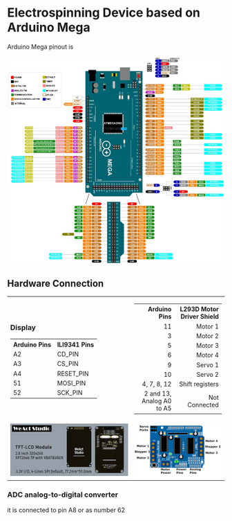 <h1>Electrospinning Device based on Arduino Mega</h1>

<p>Arduino Mega pinout is</p>
<img src="/Images/Arduino-Mega-Pinout.jpg" alt="Arduino Mega pinout" style="max-width: 100%;">

<h2>Hardware Connection</h2>
<table style="border: none;">
    <tr>
        <td style="border: none; text-align: left;">
            <h3>Display</h3>
            <table>
                <tr>
                    <th>Arduino Pins</th>
                    <th>ILI9341 Pins</th>
                </tr>
                <tr>
                    <td>A2</td>
                    <td>CD_PIN</td>
                </tr>
                <tr>
                    <td>A3</td>
                    <td>CS_PIN</td>
                </tr>
                <tr>
                    <td>A4</td>
                    <td>RESET_PIN</td>
                </tr>
                <!-- <tr>
                    <td>47</td>
                    <td>SD_PIN</td>
                </tr> -->
                <tr>
                    <td>51</td>
                    <td>MOSI_PIN</td>
                </tr>
                <tr>
                    <td>52</td>
                    <td>SCK_PIN</td>
                </tr>
            </table>
        </td>
        <td style="border: none; text-align: right;">
            <table>
                <tr>
                    <th>Arduino Pins</th>
                    <th>L293D Motor Driver Shield</th>
                </tr>
                <tr>
                    <td>11</td>
                    <td>Motor 1</td>
                </tr>
                <tr>
                    <td>3</td>
                    <td>Motor 2</td>
                </tr>
                <tr>
                    <td>5</td>
                    <td>Motor 3</td>
                </tr>
                <tr>
                    <td>6</td>
                    <td>Motor 4</td>
                </tr>
                <tr>
                    <td>9</td>
                    <td>Servo 1</td>
                </tr>
                <tr>
                    <td>10</td>
                    <td>Servo 2</td>
                </tr>
                <tr>
                    <td>4, 7, 8, 12</td>
                    <td>Shift registers</td>
                </tr>
                <tr>
                    <td>2 and 13, Analog A0 to A5</td>
                    <td>Not Connected</td>
                </tr>
            </table>
        </td>
    </tr>
    <tr>
        <td style="border: none; text-align: left;">
            <img src="/Images/Display.webp" alt="Display" style="max-width: 100%;">
        </td>
        <td style="border: none; text-align: right;">
            <img src="/Images/L293DArduinoShieldPinouts.png" alt="L293D Motor Driver Shield" style="max-width: 100%;">
        </td>
    </tr>
</table>

<h3>ADC analog-to-digital converter</h3>
<p>it is connected to pin A8 or as number 62</p>
